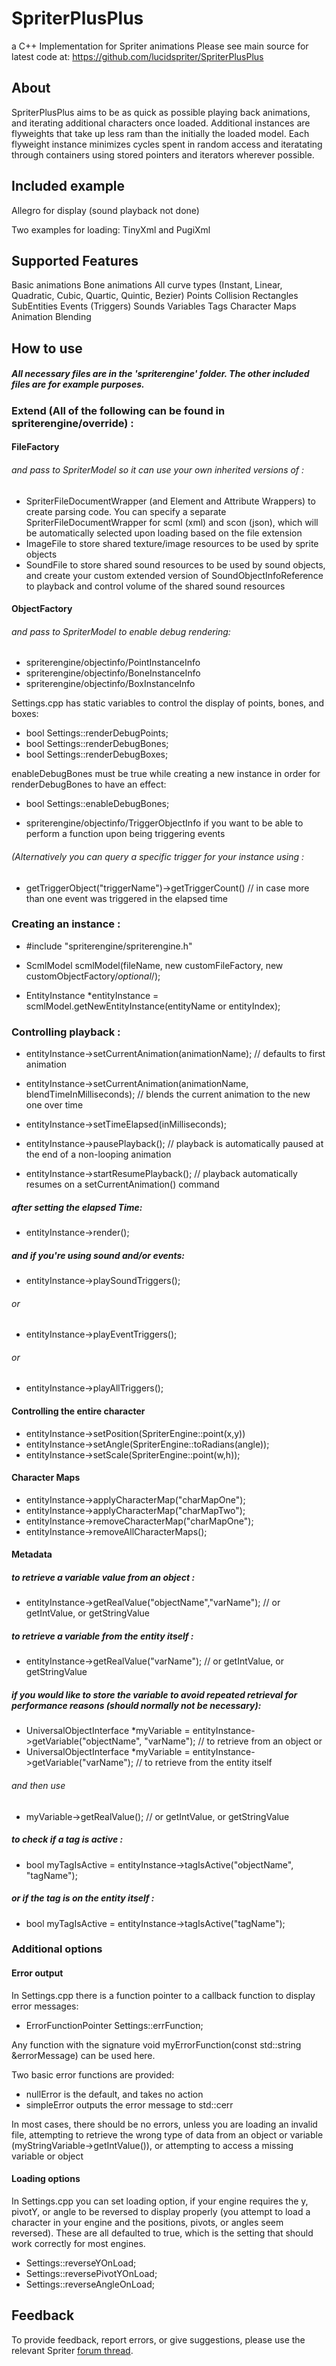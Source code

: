 # SpriterPlusPlus
a C++ Implementation for Spriter animations
Please see main source for latest code at: https://github.com/lucidspriter/SpriterPlusPlus

## About
SpriterPlusPlus aims to be as quick as possible playing back animations, and iterating additional characters once loaded.
Additional instances are flyweights that take up less ram than the initially the loaded model.
Each flyweight instance minimizes cycles spent in random access and iteratating through containers using stored pointers and iterators wherever possible.

## Included example
Allegro for display (sound playback not done)

Two examples for loading: TinyXml and PugiXml

## Supported Features
Basic animations
Bone animations
All curve types (Instant, Linear, Quadratic, Cubic, Quartic, Quintic, Bezier)
Points
Collision Rectangles
SubEntities
Events (Triggers)
Sounds
Variables
Tags
Character Maps
Animation Blending

## How to use

##### All necessary files are in the 'spriterengine' folder.  The other included files are for example purposes.

### Extend (All of the following can be found in spriterengine/override) :
#### FileFactory 
###### and pass to SpriterModel so it can use your own inherited versions of :
* SpriterFileDocumentWrapper (and Element and Attribute Wrappers) to create parsing code.  You can specify a separate SpriterFileDocumentWrapper for scml (xml) and scon (json), which will be automatically selected upon loading based on the file extension
* ImageFile to store shared texture/image resources to be used by sprite objects
* SoundFile to store shared sound resources to be used by sound objects, and create your custom extended version of SoundObjectInfoReference to playback and control volume of the shared sound resources

#### ObjectFactory 
###### and pass to SpriterModel to enable debug rendering:
* spriterengine/objectinfo/PointInstanceInfo 
* spriterengine/objectinfo/BoneInstanceInfo
* spriterengine/objectinfo/BoxInstanceInfo 
 
Settings.cpp has static variables to control the display of points, bones, and boxes:

* bool Settings::renderDebugPoints;
* bool Settings::renderDebugBones;
* bool Settings::renderDebugBoxes;

enableDebugBones must be true while creating a new instance in order for renderDebugBones to have an effect:
* bool Settings::enableDebugBones;

* spriterengine/objectinfo/TriggerObjectInfo if you want to be able to perform a function upon being triggering events
###### (Alternatively you can query a specific trigger for your instance using :
* getTriggerObject("triggerName")->getTriggerCount() // in case more than one event was triggered in the elapsed time




### Creating an instance :
* #include "spriterengine/spriterengine.h"
* ScmlModel scmlModel(fileName, new customFileFactory, new customObjectFactory/*optional*/);

* EntityInstance *entityInstance = scmlModel.getNewEntityInstance(entityName or entityIndex);


### Controlling playback :
* entityInstance->setCurrentAnimation(animationName); // defaults to first animation
* entityInstance->setCurrentAnimation(animationName, blendTimeInMilliseconds); // blends the current animation to the new one over time
* entityInstance->setTimeElapsed(inMilliseconds); 

* entityInstance->pausePlayback(); // playback is automatically paused at the end of a non-looping animation
* entityInstance->startResumePlayback(); // playback automatically resumes on a setCurrentAnimation() command


##### after setting the elapsed Time:
* entityInstance->render();

##### and if you're using sound and/or events:
* entityInstance->playSoundTriggers();

###### or

* entityInstance->playEventTriggers();

###### or

* entityInstance->playAllTriggers();



#### Controlling the entire character
* entityInstance->setPosition(SpriterEngine::point(x,y))
* entityInstance->setAngle(SpriterEngine::toRadians(angle));
* entityInstance->setScale(SpriterEngine::point(w,h));


#### Character Maps
* entityInstance->applyCharacterMap("charMapOne");
* entityInstance->applyCharacterMap("charMapTwo");
* entityInstance->removeCharacterMap("charMapOne");
* entityInstance->removeAllCharacterMaps();


#### Metadata
##### to retrieve a variable value from an object :
* entityInstance->getRealValue("objectName","varName"); // or getIntValue, or getStringValue

##### to retrieve a variable from the entity itself :
* entityInstance->getRealValue("varName"); // or getIntValue, or getStringValue

##### if you would like to store the variable to avoid repeated retrieval for performance reasons (should normally not be necessary):
* UniversalObjectInterface *myVariable = entityInstance->getVariable("objectName", "varName"); // to retrieve from an object or
* UniversalObjectInterface *myVariable = entityInstance->getVariable("varName"); // to retrieve from the entity itself
 
######      and then use

* myVariable->getRealValue(); // or getIntValue, or getStringValue


##### to check if a tag is active :
* bool myTagIsActive = entityInstance->tagIsActive("objectName", "tagName");

##### or if the tag is on the entity itself :
* bool myTagIsActive = entityInstance->tagIsActive("tagName");


### Additional options
#### Error output
In Settings.cpp there is a function pointer to a callback function to display error messages:
* ErrorFunctionPointer Settings::errFunction; 

Any function with the signature void myErrorFunction(const std::string &errorMessage) can be used here. 

Two basic error functions are provided:
* nullError is the default, and takes no action
* simpleError outputs the error message to std::cerr

In most cases, there should be no errors, unless you are loading an invalid file, attempting to retrieve the wrong type of data from an object or variable (myStringVariable->getIntValue()), or attempting to access a missing variable or object


	

#### Loading options
In Settings.cpp you can set loading option, if your engine requires the y, pivotY, or angle to be reversed to display properly (you attempt to load a character in your engine and the positions, pivots, or angles seem reversed).
These are all defaulted to true, which is the setting that should work correctly for most engines.

*	Settings::reverseYOnLoad;
*	Settings::reversePivotYOnLoad;
*	Settings::reverseAngleOnLoad;


## Feedback
To provide feedback, report errors, or give suggestions, please use the relevant Spriter [forum thread](http://brashmonkey.com/forum/index.php?/topic/4464-spriterplusplus-a-c-spriter-implementation/ "BrashMonkey forums").
